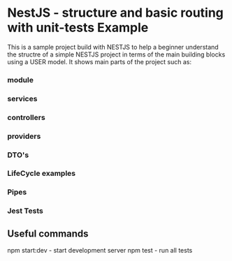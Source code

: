 # NestJS - structure and basic routing with unit-tests Example

This is a sample project build with NESTJS to help a beginner understand the structre of a simple NESTJS project in terms of the main building blocks using a USER model. It shows main parts of the project such as:
### module
### services
### controllers
### providers
### DTO's
### LifeCycle examples
### Pipes
### Jest Tests

## Useful commands
npm start:dev - start development server
npm test - run all tests